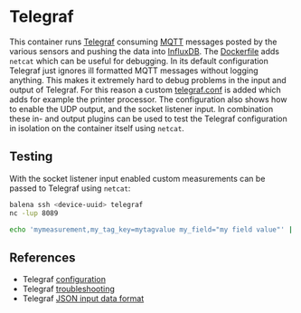 # Telegraf

This container runs [Telegraf](https://www.influxdata.com/time-series-platform/telegraf) consuming [MQTT](https://mqtt.org/) messages posted by the various sensors and pushing the data into [InfluxDB](https://www.influxdata.com/).
The [Dockerfile](./Dockerfile) adds `netcat` which can be useful for debugging.
In its default configuration Telegraf just ignores ill formatted MQTT messages without logging anything.
This makes it extremely hard to debug problems in the input and output of Telegraf.
For this reason a custom [telegraf.conf](./telegraf.conf) is added which adds for example the printer processor.
The configuration also shows how to enable the UDP output, and the socket listener input.
In combination these in- and output plugins can be used to test the Telegraf configuration in isolation on the container itself using `netcat`.

## Testing

With the socket listener input enabled custom measurements can be passed to Telegraf using `netcat`:

```sh
balena ssh <device-uuid> telegraf
nc -lup 8089

echo 'mymeasurement,my_tag_key=mytagvalue my_field="my field value"' | nc localhost 8094
```

## References

* Telegraf [configuration](https://github.com/influxdata/telegraf/blob/master/docs/CONFIGURATION.md)
* Telegraf [troubleshooting](https://docs.influxdata.com/telegraf/v1.17/administration/troubleshooting/)
* Telegraf [JSON input data format](https://docs.influxdata.com/telegraf/v1.18/data_formats/input/json/)
